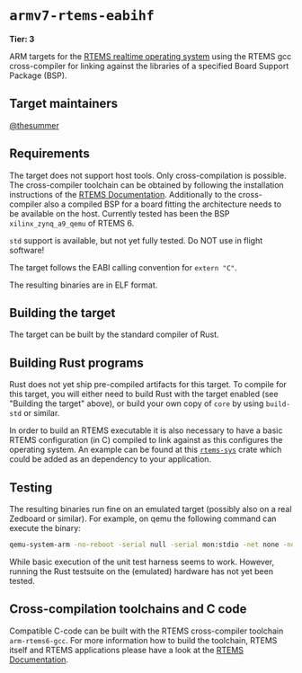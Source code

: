 # `armv7-rtems-eabihf`

**Tier: 3**

ARM targets for the [RTEMS realtime operating system](https://www.rtems.org)  using the RTEMS gcc cross-compiler for linking against the libraries of a specified Board Support Package (BSP).

## Target maintainers

[@thesummer](https://github.com/thesummer)

## Requirements

The target does not support host tools. Only cross-compilation is possible.
The cross-compiler toolchain can be obtained by following the installation instructions
of the [RTEMS Documentation](https://docs.rtems.org/branches/master/user/index.html). Additionally to the cross-compiler also a compiled BSP
for a board fitting the architecture needs to be available on the host.
Currently tested has been the BSP `xilinx_zynq_a9_qemu` of RTEMS 6.

`std` support is available, but not yet fully tested. Do NOT use in flight software!

The target follows the EABI calling convention for `extern "C"`.

The resulting binaries are in ELF format.

## Building the target

The target can be built by the standard compiler of Rust.

## Building Rust programs

Rust does not yet ship pre-compiled artifacts for this target. To compile for
this target, you will either need to build Rust with the target enabled (see
"Building the target" above), or build your own copy of `core` by using
`build-std` or similar.

In order to build an RTEMS executable it is also necessary to have a basic RTEMS configuration (in C) compiled to link against as this configures the operating system.
An example can be found at this [`rtems-sys`](https://github.com/thesummer/rtems-sys) crate which could be added as an dependency to your application.

## Testing

The resulting binaries run fine on an emulated target (possibly also on a real Zedboard or similar).
For example, on qemu the following command can execute the binary:
```sh
qemu-system-arm -no-reboot -serial null -serial mon:stdio -net none -nographic -M xilinx-zynq-a9 -m 512M -kernel <binary file>
```

While basic execution of the unit test harness seems to work. However, running the Rust testsuite on the (emulated) hardware has not yet been tested.

## Cross-compilation toolchains and C code

Compatible C-code can be built with the RTEMS cross-compiler toolchain `arm-rtems6-gcc`.
For more information how to build the toolchain, RTEMS itself and RTEMS applications please have a look at the [RTEMS Documentation](https://docs.rtems.org/branches/master/user/index.html).
